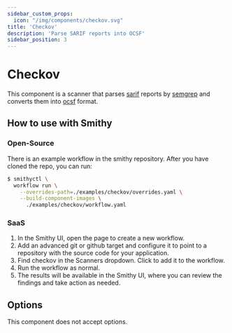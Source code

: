 ```yaml
---
sidebar_custom_props:
  icon: "/img/components/checkov.svg"
title: 'Checkov'
description: 'Parse SARIF reports into OCSF'
sidebar_position: 3
---
```


# Checkov

This component is a scanner
that parses [sarif](https://sarifweb.azurewebsites.net/) reports
by [semgrep](https://github.com/semgrep/semgrep) and converts them into [ocsf](https://github.com/ocsf) format.

## How to use with Smithy

### Open-Source

There is an example workflow in the smithy repository. After you have cloned the repo, you can run:

```bash
$ smithyctl \
  workflow run \
    --overrides-path=./examples/checkov/overrides.yaml \
    --build-component-images \
      ./examples/checkov/workflow.yaml
```

### SaaS

1. In the Smithy UI, open the page to create a new workflow.
2. Add an advanced git or github target and configure it to point to a repository with the source code for your application.
3. Find checkov in the Scanners dropdown. Click to add it to the workflow.
4. Run the workflow as normal.
5. The results will be available in the Smithy UI, where you can review the findings and take action as needed.

## Options

This component does not accept options.